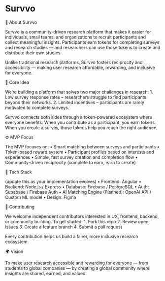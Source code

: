 # Survvo
🧩 About Survvo

Survvo is a community-driven research platform that makes it easier for individuals, small teams, and organizations to recruit participants and collect meaningful insights.
Participants earn tokens for completing surveys and research studies — and researchers can use those tokens to create and distribute their own studies.

Unlike traditional research platforms, Survvo fosters reciprocity and accessibility — making user research affordable, rewarding, and inclusive for everyone.

🎯 Core Idea

We’re building a platform that solves two major challenges in research:
	1.	Low survey response rates – researchers struggle to find participants beyond their networks.
	2.	Limited incentives – participants are rarely motivated to complete surveys.

Survvo connects both sides through a token-powered ecosystem where everyone benefits.
When you contribute as a participant, you earn tokens. When you create a survey, those tokens help you reach the right audience.

⚙️ MVP Focus

The MVP focuses on:
	•	Smart matching between surveys and participants
	•	Token-based reward system
	•	Participant profiles based on interests and experiences
	•	Simple, fast survey creation and completion flow
	•	Community-driven reciprocity (complete to earn, earn to create)

  🧱 Tech Stack

(update this as your implementation evolves)
	•	Frontend: Angular
	•	Backend: Node.js / Express
	•	Database: Firebase / PostgreSQL
	•	Auth: Supabase / Firebase Auth
	•	AI Matching Engine (Planned): OpenAI API / Custom ML model
	•	Design: Figma

  🤝 Contributing

We welcome independent contributors interested in UX, frontend, backend, or community building.
To get started:
	1.	Fork this repo
	2.	Review open issues
	3.	Create a feature branch
	4.	Submit a pull request

Every contribution helps us build a fairer, more inclusive research ecosystem.

🌍 Vision

To make user research accessible and rewarding for everyone — from students to global companies — by creating a global community where insights are shared, earned, and valued.
